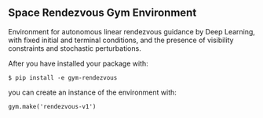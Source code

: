 ## Space Rendezvous Gym Environment

Environment for autonomous linear rendezvous guidance by Deep Learning, 
with fixed initial and terminal conditions, and the presence of 
visibility constraints and stochastic perturbations.

After you have installed your package with:
```
$ pip install -e gym-rendezvous
```
you can create an instance of the environment with:
```
gym.make('rendezvous-v1')
```
